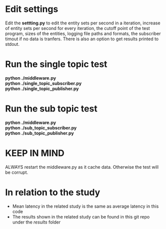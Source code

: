 # Edit settings
Edit the <strong>settting.py</strong> to edit the entity sets per second in a iteration, increase of entity sets per second for every iteration, the cutoff point of the test program, sizes of the entities, logging file paths and formats, the subscriber timout if no data is tranfers. There is also an option to get results printed to stdout.

# Run the single topic test
<strong>
python ./middleware.py <br>
python ./single_topic_subscriber.py <br>
python ./single_topic_publisher.py
</strong>

# Run the sub topic test
<strong>
python ./middleware.py <br>
python ./sub_topic_subscriber.py <br>
python ./sub_topic_publisher.py
</strong>

# KEEP IN MIND
ALWAYS restart the middleware.py as it cache data. Otherwise the test will be corrupt.

# In relation to the study
* Mean latency in the related study is the same as average latency in this code
* The results shown in the related study can be found in this git repo under the *results* folder
